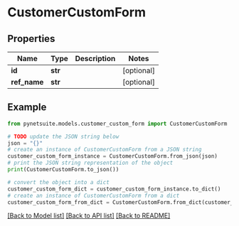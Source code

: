 # CustomerCustomForm


## Properties

Name | Type | Description | Notes
------------ | ------------- | ------------- | -------------
**id** | **str** |  | [optional] 
**ref_name** | **str** |  | [optional] 

## Example

```python
from pynetsuite.models.customer_custom_form import CustomerCustomForm

# TODO update the JSON string below
json = "{}"
# create an instance of CustomerCustomForm from a JSON string
customer_custom_form_instance = CustomerCustomForm.from_json(json)
# print the JSON string representation of the object
print(CustomerCustomForm.to_json())

# convert the object into a dict
customer_custom_form_dict = customer_custom_form_instance.to_dict()
# create an instance of CustomerCustomForm from a dict
customer_custom_form_from_dict = CustomerCustomForm.from_dict(customer_custom_form_dict)
```
[[Back to Model list]](../README.md#documentation-for-models) [[Back to API list]](../README.md#documentation-for-api-endpoints) [[Back to README]](../README.md)


